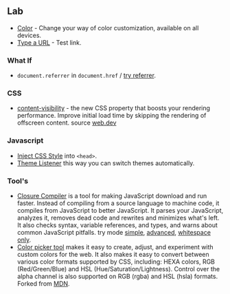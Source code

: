 ## Lab
- <a href="https://rizkysaskiaputra.github.io/lab/color" target="_self">Color</a> - Change your way of color customization, available on all devices.
- <a href="https://rizkysaskiaputra.github.io/lab/type-a-url" target="_self">Type a URL</a> - Test link.

### What If
- `document.referrer` in `document.href` / <a href="https://rizkysaskiaputra.github.io/lab/referrer-in-href" target="_self">try referrer</a>.

### CSS
- <a href="https://rizkysaskiaputra.github.io/lab/content-visibility" target="_self">content-visibility</a> - the new CSS property that boosts your rendering performance. Improve initial load time by skipping the rendering of offscreen content. source [web.dev](https://web.dev/content-visibility/)

### Javascript
- [Inject CSS Style](https://rizkysaskiaputra.github.io/lab/style-inject) into `<head>`.
- [Theme Listener](https://rizkysaskiaputra.github.io/lab/theme-listener) this way you can switch themes automatically.

### Tool's
- [Closure Compiler](https://developers.google.com/closure/compiler/docs/gettingstarted_api) is a tool for making JavaScript download and run faster. Instead of compiling from a source language to machine code, it compiles from JavaScript to better JavaScript. It parses your JavaScript, analyzes it, removes dead code and rewrites and minimizes what's left. It also checks syntax, variable references, and types, and warns about common JavaScript pitfalls. try mode <a href="https://rizkysaskiaputra.github.io/lab/compiler-simple" target="_self">simple</a>, <a href="https://rizkysaskiaputra.github.io/lab/compiler-advanced" target="_self">advanced</a>, <a href="https://rizkysaskiaputra.github.io/lab/compiler-whitespace-only" target="_self">whitespace only</a>.
- [Color picker tool](https://mdn.github.io/css-examples/tools/color-picker/) makes it easy to create, adjust, and experiment with custom colors for the web. It also makes it easy to convert between various color formats supported by CSS, including: HEXA colors, RGB (Red/Green/Blue) and HSL (Hue/Saturation/Lightness). Control over the alpha channel is also supported on RGB (rgba) and HSL (hsla) formats. Forked from [MDN](https://developer.mozilla.org/en-US/docs/Web/CSS/CSS_Colors/Color_picker_tool).
